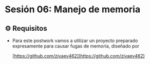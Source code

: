
# Sesión 06: **Manejo de memoria**



## ⚙ Requisitos

+ Para este postwork vamos a utilizar un proyecto preparado expresamente para causar fugas de memoria, diseñado por 

  [https://github.com/zivaev462](https://github.com/zivaev462)

  ​




